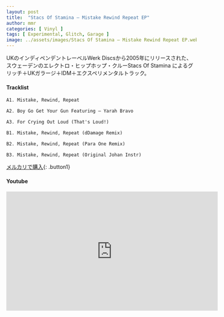 ```yaml
---
layout: post
title:  "Stacs Of Stamina – Mistake Rewind Repeat EP"
author: mmr
categories: [ Vinyl ]
tags: [ Experimental, Glitch, Garage ]
image: ../assets/images/Stacs Of Stamina – Mistake Rewind Repeat EP.webp
---
```


UKのインディペンデントレーベルWerk Discsから2005年にリリースされた、スウェーデンのエレクトロ・ヒップホップ・クルーStacs Of Stamina によるグリッチ＋UKガラージ＋IDM＋エクスペリメンタルトラック。

#### Tracklist
```md
A1. Mistake, Rewind, Repeat

A2. Boy Go Get Your Gun Featuring – Yarah Bravo

A3. For Crying Out Loud (That's Loud!)

B1. Mistake, Rewind, Repeat (dDamage Remix) 

B2. Mistake, Rewind, Repeat (Para One Remix) 

B3. Mistake, Rewind, Repeat (Original Johan Instr)
```

[メルカリで購入](https://jp.mercari.com/item/m30112362592?afid=6142608987){: .button1}

#### Youtube
<iframe width="560" height="315" src="https://www.youtube.com/embed/ZLeMZ6sHzAE?si=jfqHSJRimWM4jOVw" title="YouTube video player" frameborder="0" allow="accelerometer; autoplay; clipboard-write; encrypted-media; gyroscope; picture-in-picture; web-share" referrerpolicy="strict-origin-when-cross-origin" allowfullscreen></iframe>

